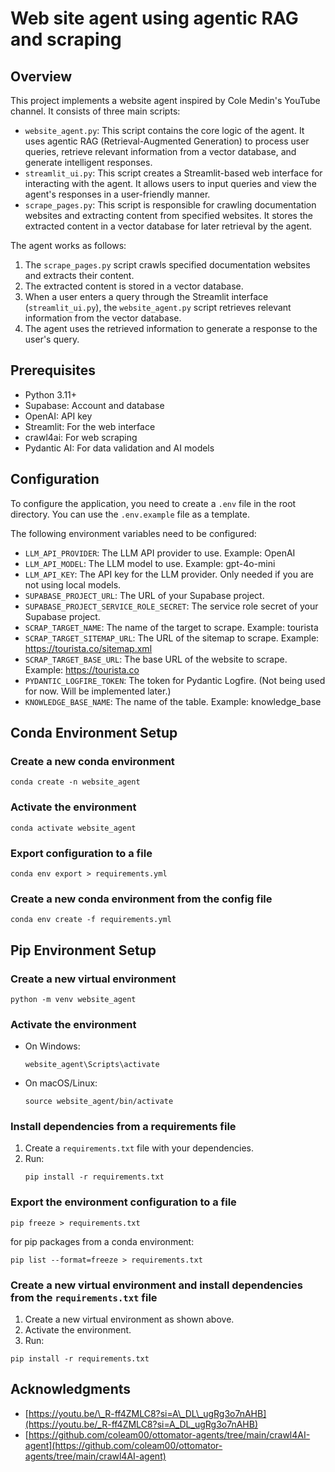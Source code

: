 # Web site agent using agentic RAG and scraping 

## Overview

This project implements a website agent inspired by Cole Medin's YouTube channel. It consists of three main scripts:

*   `website_agent.py`: This script contains the core logic of the agent. It uses agentic RAG (Retrieval-Augmented Generation) to process user queries, retrieve relevant information from a vector database, and generate intelligent responses.
*   `streamlit_ui.py`: This script creates a Streamlit-based web interface for interacting with the agent. It allows users to input queries and view the agent's responses in a user-friendly manner.
*   `scrape_pages.py`: This script is responsible for crawling documentation websites and extracting content from specified websites. It stores the extracted content in a vector database for later retrieval by the agent.

The agent works as follows:

1.  The `scrape_pages.py` script crawls specified documentation websites and extracts their content.
2.  The extracted content is stored in a vector database.
3.  When a user enters a query through the Streamlit interface (`streamlit_ui.py`), the `website_agent.py` script retrieves relevant information from the vector database.
4.  The agent uses the retrieved information to generate a response to the user's query.

## Prerequisites

*   Python 3.11+
*   Supabase: Account and database
*   OpenAI: API key
*   Streamlit: For the web interface
*   crawl4ai: For web scraping
*   Pydantic AI: For data validation and AI models

## Configuration

To configure the application, you need to create a `.env` file in the root directory. You can use the `.env.example` file as a template.

The following environment variables need to be configured:

*   `LLM_API_PROVIDER`: The LLM API provider to use. Example: OpenAI
*   `LLM_API_MODEL`: The LLM model to use. Example: gpt-4o-mini
*   `LLM_API_KEY`: The API key for the LLM provider. Only needed if you are not using local models.
*   `SUPABASE_PROJECT_URL`: The URL of your Supabase project.
*   `SUPABASE_PROJECT_SERVICE_ROLE_SECRET`: The service role secret of your Supabase project.
*   `SCRAP_TARGET_NAME`: The name of the target to scrape. Example: tourista
*   `SCRAP_TARGET_SITEMAP_URL`: The URL of the sitemap to scrape. Example: https://tourista.co/sitemap.xml
*   `SCRAP_TARGET_BASE_URL`: The base URL of the website to scrape. Example: https://tourista.co
*   `PYDANTIC_LOGFIRE_TOKEN`: The token for Pydantic Logfire. (Not being used for now. Will be implemented later.)
*   `KNOWLEDGE_BASE_NAME`: The name of the table. Example: knowledge_base


## Conda Environment Setup

### Create a new conda environment
```shell
conda create -n website_agent
```

### Activate the environment
```shell
conda activate website_agent
```

### Export configuration to a file
```shell
conda env export > requirements.yml
```

### Create a new conda environment from the config file
```shell
conda env create -f requirements.yml
```

## Pip Environment Setup

### Create a new virtual environment
```shell
python -m venv website_agent
```

### Activate the environment
- On Windows:
  ```shell
  website_agent\Scripts\activate
  ```
- On macOS/Linux:
  ```shell
  source website_agent/bin/activate
  ```

### Install dependencies from a requirements file
1. Create a `requirements.txt` file with your dependencies.
2. Run:
   ```shell
   pip install -r requirements.txt
   ```

### Export the environment configuration to a file
```shell
pip freeze > requirements.txt
```
for pip packages from a conda environment:

```shell
pip list --format=freeze > requirements.txt
```

### Create a new virtual environment and install dependencies from the `requirements.txt` file

1.  Create a new virtual environment as shown above.
2.  Activate the environment.
3.  Run:

```shell
pip install -r requirements.txt
```

## Acknowledgments

*   [https://youtu.be/\_R-ff4ZMLC8?si=A\_DL\_ugRg3o7nAHB](https://youtu.be/_R-ff4ZMLC8?si=A_DL_ugRg3o7nAHB)
*   [https://github.com/coleam00/ottomator-agents/tree/main/crawl4AI-agent](https://github.com/coleam00/ottomator-agents/tree/main/crawl4AI-agent)

